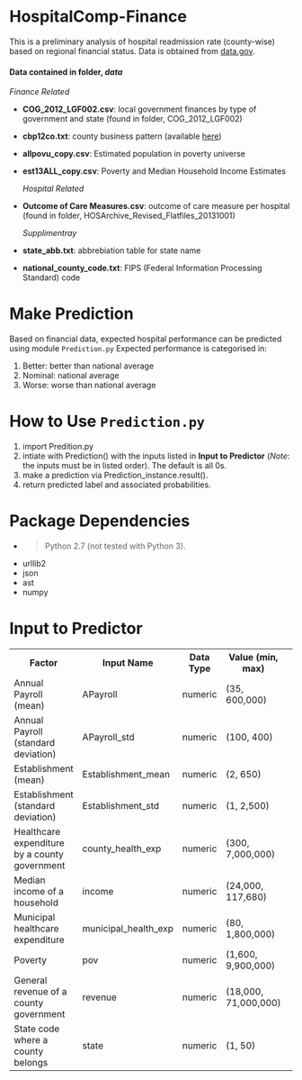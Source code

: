 # HospitalComp-Finance
This is a preliminary analysis of hospital readmission rate (county-wise) based on regional financial status.  Data is obtained from [data.gov](http://www.data.gov/).

#### Data contained in folder, *data* 
  *Finance Related*
* **COG_2012_LGF002.csv**: local government finances by type of government and state (found in folder, COG_2012_LGF002)
* **cbp12co.txt**: county business pattern (available [here](https://www.census.gov/econ/cbp/download/))
* **allpovu_copy.csv**: Estimated population in poverty universe
* **est13ALL_copy.csv**: Poverty and Median Household Income Estimates

  *Hospital Related*
* **Outcome of Care Measures.csv**: outcome of care measure per hospital (found in folder, HOSArchive_Revised_Flatfiles_20131001)

  *Supplimentray*
* **state_abb.txt**: abbrebiation table for state name
* **national_county_code.txt**:  FIPS (Federal Information Processing Standard) code

# Make Prediction 
Based on financial data, expected hospital performance can be predicted using module <code>Prediction.py</code>
Expected performance is categorised in:
1. Better: better than national average
2. Nominal: national average
3. Worse: worse than national average

# How to Use <code>Prediction.py</code>
1. import Predition.py
2. intiate with Prediction() with the inputs listed in **Input to Predictor** (*Note*: the inputs must be in listed order). The default is all 0s.
3. make a prediction via Prediction_instance.result().
4. return predicted label and associated probabilities.

# Package Dependencies
* > Python 2.7 (not tested with Python 3).
* urllib2
* json 
* ast
* numpy 

# Input to Predictor
<table>
<tr>
  <th><b>Factor<b></th>
  <th><b>Input Name<b></th>
  <th><b>Data Type<b></th>
  <th><b>Value (min, max)<b<</th>
</tr>
<tr>
  <td>Annual Payroll (mean)</td>
  <td>APayroll</td>
  <td>numeric</td>
  <td>(35, 600,000)<td>
</tr>
<tr>
  <td>Annual Payroll (standard deviation)</td>
  <td>APayroll_std</td>
  <td>numeric</td>
  <td>(100, 400)<td>
</tr>
<tr>
  <td>Establishment (mean)</td>
  <td>Establishment_mean</td>
  <td>numeric</td>
  <td>(2, 650)<td>
</tr>
<tr>
  <td>Establishment (standard deviation)</td>
  <td>Establishment_std</td>
  <td>numeric</td>
  <td>(1, 2,500)<td>
</tr>
<tr>
  <td>Healthcare expenditure by a county government</td>
  <td>county_health_exp</td>
  <td>numeric</td>
  <td>(300, 7,000,000)<td>
</tr>
<tr>
  <td>Median income of a household</td>
  <td>income</td>
  <td>numeric</td>
  <td>(24,000, 117,680)<td>
</tr>
<tr>
  <td>Municipal healthcare expenditure</td>
  <td>municipal_health_exp</td>
  <td>numeric</td>
  <td>(80, 1,800,000)<td>
</tr>
<tr>
  <td>Poverty</td>
  <td>pov</td>
  <td>numeric</td>
  <td>(1,600, 9,900,000)<td>
</tr>
<tr>
  <td>General revenue of a county government</td>
  <td>revenue</td>
  <td>numeric</td>
  <td>(18,000, 71,000,000)<td>
</tr>
<tr>
  <td>State code where a county belongs</td>
  <td>state</td>
  <td>numeric</td>
  <td>(1, 50)<td>
</tr>
</table>





